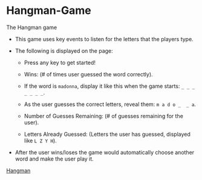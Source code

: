 # Hangman-Game
The Hangman game


* This game uses key events to listen for the letters that the players type.

* The following is displayed on the page:

  * Press any key to get started!

  * Wins: (# of times user guessed the word correctly).

   * If the word is `madonna`, display it like this when the game starts: `_ _ _ _ _ _ _`.

   * As the user guesses the correct letters, reveal them: `m a d o _  _ a`.

  * Number of Guesses Remaining: (# of guesses remaining for the user).

  * Letters Already Guessed: (Letters the user has guessed, displayed like `L Z Y H`).

* After the user wins/loses the game would automatically choose another word and make the user play it.

[Hangman](https://oluwatoyin17.github.io/Hangman-Game/)

